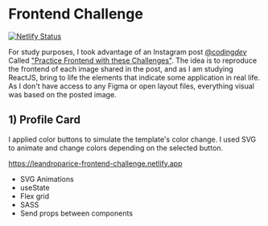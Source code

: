 # Frontend Challenge

[![Netlify Status](https://api.netlify.com/api/v1/badges/985f5fce-ee83-484d-993d-1822b14092ef/deploy-status)](https://app.netlify.com/sites/leandroparice-frontend-challenge/deploys)

For study purposes, I took advantage of an Instagram post [@coding*dev*](https://www.instagram.com/coding_dev_)
Called ["Practice Frontend with these Challenges"](https://www.instagram.com/p/C94inT1yL4X/?utm_source=ig_web_copy_link&igsh=MzRlODBiNWFlZA==).
The idea is to reproduce the frontend of each image shared in the post, and as I am studying ReactJS, bring to life the elements that indicate some application in real life.
As I don't have access to any Figma or open layout files, everything visual was based on the posted image.

## 1) Profile Card

I applied color buttons to simulate the template's color change. I used SVG to animate and change colors depending on the selected button.

https://leandroparice-frontend-challenge.netlify.app

- SVG Animations
- useState
- Flex grid
- SASS
- Send props between components
